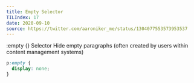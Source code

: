 ```yaml
---
title: Empty Selector
TILIndex: 17
date: 2020-09-10
source: https://twitter.com/aaroniker_me/status/1304077553573953537
---
```


:empty {} Selector
Hide empty paragraphs (often created by users within content management systems)

```css
p:empty {
  display: none;
}
```
